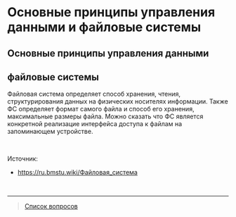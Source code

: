 # Основные принципы управления данными и файловые системы

## Основные принципы управления данными
<!-- todo описать принципы из статьи -->

## файловые системы
Файловая система определяет способ хранения, чтения, структурирования данных на физических носителях информации. Также ФС определяет формат самого файла и способ его хранения, максимальные размеры файла.
Можно сказать что ФС является конкретной реализацие интерфейса доступа к файлам на запоминающем устройстве.

<!-- todo классы и основные отличия файловых систем, привести пару конкретных примеров -->

&nbsp;

Источник:
- https://ru.bmstu.wiki/Файловая_система

&nbsp;
<hr>

> [Список вопросов](Вопросы_ТПП.md)